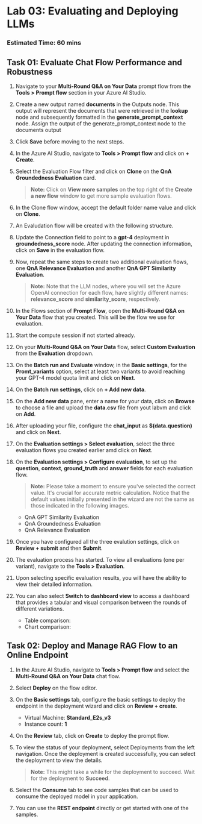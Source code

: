 # Lab 03: Evaluating and Deploying LLMs
### Estimated Time: 60 mins

## Task 01: Evaluate Chat Flow Performance and Robustness

1. Navigate to your **Multi-Round Q&A on Your Data** prompt flow from the **Tools > Prompt flow** section in your Azure AI Studio.

1. Create a new output named **documents** in the Outputs node. This output will represent the documents that were retrieved in the **lookup** node and subsequently formatted in the **generate_prompt_context** node. Assign the output of the generate_prompt_context node to the documents output

1. Click **Save** before moving to the next steps.

1. In the Azure AI Studio, navigate to **Tools > Prompt flow** and click on **+ Create**.

1. Select the Evaluation Flow filter and click on **Clone** on the **QnA Groundedness Evaluation** card.

   >**Note:** Click on **View more samples** on the top right of the **Create a new flow** window to get more sample evaluation flows.

1. In the Clone flow window, accept the default folder name value and click on **Clone**.

1. An Evaludation flow will be created with the following structure.

1. Update the Connection field to point to a **gpt-4** deployment in **groundedness_score** node. After updating the connection information, click on **Save** in the evaluation flow.

1. Now, repeat the same steps to create two additional evaluation flows, one **QnA Relevance Evaluation** and another **QnA GPT Similarity Evaluation**.

   >**Note:** Note that the LLM nodes, where you will set the Azure OpenAI connection for each flow, have slightly different names: **relevance_score** and **similarity_score**, respectively.

1. In the Flows section of **Prompt Flow**, open the **Multi-Round Q&A on Your Data** flow that you created. This will be the flow we use for evaluation.

1. Start the compute session if not started already.

1. On your **Multi-Round Q&A on Your Data** flow, select **Custom Evaluation** from the **Evaluation** dropdown.

1. On the **Batch run and Evaluate** window, in the **Basic settings**, for the **Promt_variants** option, select at least two variants to avoid reaching your GPT-4 model quota limit and click on **Next**.

1. On the **Batch run settings**, click on **+ Add new data**.

1. On the **Add new data** pane, enter a name for your data, click on **Browse** to choose a file and upload the **data.csv** file from yout labvm and click on **Add**.

1. After uploading your file, configure the **chat_input** as **$(data.question)** and click on **Next**.

1. On the **Evaluation settings > Select evaluation**, select the three evaluation flows you created earlier amd click on **Next**.

1. On the **Evaluation settings > Configure evaluation**, to set up the **question**, **context**, **ground_truth** and **answer** fields for each evaluation flow.

   >**Note:** Please take a moment to ensure you've selected the correct value. It's crucial for accurate metric calculation. Notice that the default values initially presented in the wizard are not the same as those indicated in the following images. 

   - QnA GPT Similarity Evaluation
   - QnA Groundedness Evaluation
   - QnA Relevance Evaluation

1. Once you have configured all the three evalution settings, click on **Review + submit** and then **Submit**.

1. The evaluation process has started. To view all evaluations (one per variant), navigate to the **Tools > Evaluation**.

1. Upon selecting specific evaluation results, you will have the ability to view their detailed information.

1. You can also select **Switch to dashboard view** to access a dashboard that provides a tabular and visual comparison between the rounds of different variations.

   - Table comparison:
   - Chart comparison:

## Task 02: Deploy and Manage RAG Flow to an Online Endpoint

1. In the Azure AI Studio, navigate to **Tools > Prompt flow** and select the **Multi-Round Q&A on Your Data** chat flow.

1. Select **Deploy** on the flow editor.

1. On the **Basic settings** tab, configure the basic settings to deploy the endpoint in the deployment wizard and click on **Review + create**.

   - Virtual Machine: **Standard_E2s_v3**
   - Instance count: **1**

1. On the **Review** tab, click on **Create** to deploy the prompt flow.

1. To view the status of your deployment, select Deployments from the left navigation. Once the deployment is created successfully, you can select the deployment to view the details.

   >**Note:** This might take a while for the deployment to succeed. Wait for the deployment to **Succeed**.

1. Select the **Consume** tab to see code samples that can be used to consume the deployed model in your application.

1. You can use the **REST endpoint** directly or get started with one of the samples.



















